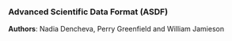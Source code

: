 ### Advanced Scientific Data Format (ASDF)

**Authors**: Nadia Dencheva, Perry Greenfield and William Jamieson
